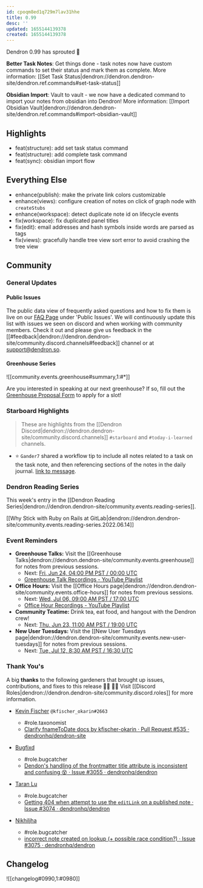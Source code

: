 ```yaml
---
id: cpoqm8ed1q729m7lav31hhe
title: 0.99
desc: ''
updated: 1655144139378
created: 1655144139378
---
```


Dendron 0.99 has sprouted  🌱


**Better Task Notes**: Get things done - task notes now have custom commands to set their status and mark them as complete.
More information: [[Set Task Status|dendron://dendron.dendron-site/dendron.ref.commands#set-task-status]]

**Obsidian Import**: Vault to vault - we now have a dedicated command to import your notes from obsidian into Dendron!
More information: [[Import Obsidian Vault|dendron://dendron.dendron-site/dendron.ref.commands#import-obsidian-vault]]

## Highlights
- feat(structure): add set task status command
- feat(structure): add complete task command
- feat(sync): obsidian import flow

## Everything Else
- enhance(publish): make the private link colors customizable
- enhance(views): configure creation of notes on click of graph node with `createStubs`
- enhance(workspace): detect duplicate note id on lifecycle events
- fix(workspace): fix duplicated panel titles
- fix(edit): email addresses and hash symbols inside words are parsed as tags
- fix(views): gracefully handle tree view sort error to avoid crashing the tree view

## Community

### General Updates

#### Public Issues
The public data view of frequently asked questions and how to fix them is live on our [FAQ Page](https://wiki.dendron.so/notes/683740e3-70ce-4a47-a1f4-1f140e80b558/) under 'Public Issues'. We will continuously update this list with issues we seen on discord and when working with community members. Check it out and please give us feedback in the [[#feedback|dendron://dendron.dendron-site/community.discord.channels#feedback]] channel or at support@dendron.so.

#### Greenhouse Series

![[community.events.greenhouse#summary,1:#*]]

Are you interested in speaking at our next greenhouse? If so, fill out the [Greenhouse Proposal Form](https://airtable.com/shrHMMl1NwefpM689?prefill_SurveyName=GreenhouseProposal&hide_SurveyName=true) to apply for a slot!

### Starboard Highlights

> These are highlights from the [[Dendron Discord|dendron://dendron.dendron-site/community.discord.channels]] `#starboard` and `#today-i-learned` channels.

- ⭐ `Gander7` shared a workflow tip to include all notes related to a task on the task note, and then referencing sections of the notes in the daily journal. [link to message](https://discordapp.com/channels/717965437182410783/749641193322971238/984539174398984233).

### Dendron Reading Series

This week's entry in the [[Dendron Reading Series|dendron://dendron.dendron-site/community.events.reading-series]].

[[Why Stick with Ruby on Rails at GitLab|dendron://dendron.dendron-site/community.events.reading-series.2022.06.14]]

### Event Reminders

- **Greenhouse Talks:** Visit the [[Greenhouse Talks|dendron://dendron.dendron-site/community.events.greenhouse]] for notes from previous sessions.
    - Next: [Fri, Jun 24, 04:00 PM PST / 00:00 UTC](https://link.dendron.so/luma)
    - [Greenhouse Talk Recordings - YouTube Playlist](https://link.dendron.so/greenhouse)
- **Office Hours:** Visit the [[Office Hours page|dendron://dendron.dendron-site/community.events.office-hours]] for notes from previous sessions.
    - Next: [Wed, Jul 06, 09:00 AM PST / 17:00 UTC](https://link.dendron.so/luma)
    - [Office Hour Recordings - YouTube Playlist](https://link.dendron.so/6yPa)
- **Community Teatime:** Drink tea, eat food, and hangout with the Dendron crew!
    - Next: [Thu, Jun 23, 11:00 AM PST / 19:00 UTC](https://link.dendron.so/luma)
- **New User Tuesdays:** Visit the [[New User Tuesdays page|dendron://dendron.dendron-site/community.events.new-user-tuesdays]] for notes from previous sessions.
    - Next: [Tue, Jul 12, 8:30 AM PST / 16:30 UTC](https://link.dendron.so/luma)

### Thank You's

A big **thanks** to the following gardeners that brought up issues, contributions, and fixes to this release :man_farmer: :woman_farmer: 
Visit [[Discord Roles|dendron://dendron.dendron-site/community.discord.roles]] for more information.

- [Kevin Fischer](https://github.com/kfischer-okarin) `@kfischer_okarin#2663`
  - #role.taxonomist
  - [Clarify fnameToDate docs by kfischer-okarin · Pull Request #535 · dendronhq/dendron-site](https://github.com/dendronhq/dendron-site/pull/535) 

- [Bugfixd](https://github.com/bugfixd)
  - #role.bugcatcher
  - [Dendon's handling of the frontmatter title attribute is inconsistent and confusing :dizzy_face: · Issue #3055 · dendronhq/dendron](https://github.com/dendronhq/dendron/issues/3055)

- [Taran Lu](https://github.com/taranlu-houzz) 
  - #role.bugcatcher
  - [Getting 404 when attempt to use the `editLink` on a published note · Issue #3074 · dendronhq/dendron](https://github.com/dendronhq/dendron/issues/3074)

- [Nikhiljha](https://github.com/nikhiljha) 
  - #role.bugcatcher
  - [incorrect note created on lookup (+ possible race condition?) · Issue #3075 · dendronhq/dendron](https://github.com/dendronhq/dendron/issues/3075)

## Changelog
![[changelog#0990,1:#0980]]
